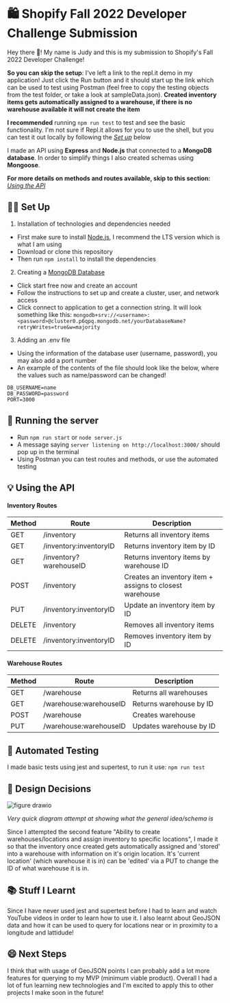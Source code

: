 # 🛍️ Shopify Fall 2022 Developer Challenge Submission
Hey there 👋! My name is Judy and this is my submission to Shopify's Fall 2022 Developer Challenge!

**So you can skip the setup**: I've left a link to the repl.it demo in my application! Just click the Run button and it should start up the link which can be used to test using Postman (feel free to copy the testing objects from the test folder, or take a look at sampleData.json). **Created inventory items gets automatically assigned to a warehouse, if there is no warehouse available it will not create the item**

**I recommended** running `npm run test` to test and see the basic functionality. I'm not sure if Repl.it allows for you to use the shell, but you can test it out locally by following the _[Set up](#-set-up)_ below

I made an API using **Express** and **Node.js** that connected to a **MongoDB database**. In order to simplify things I also created schemas using **Mongoose**. 

**For more details on methods and routes available, skip to this section:** _[Using the API](#-using-the-api)_

## 👩‍💻 Set Up

1. Installation of technologies and dependencies needed
- First make sure to install [Node.js](https://nodejs.org/en/download/), I recommend the LTS version which is what I am using
- Download or clone this repository
- Then run `npm install` to install the dependencies
2. Creating a [MongoDB Database](https://www.mongodb.com/atlas/database) 
- Click start free now and create an account
- Follow the instructions to set up and create a cluster, user, and network access
- Click connect to application to get a connection string. It will look something like this: `mongodb+srv://<username>:<password>@cluster0.p6qpq.mongodb.net/yourDatabaseName?retryWrites=true&w=majority`
3. Adding an .env file
- Using the information of the database user (username, password), you may also add a port number
- An example of the contents of the file should look like the below, where the values such as name/password can be changed!

```
DB_USERNAME=name
DB_PASSWORD=password
PORT=3000
```
## 🏃 Running the server 
- Run `npm run start` or `node server.js`
- A message saying `server listening on http://localhost:3000/` should pop up in the terminal
- Using Postman you can test routes and methods, or use the automated testing


## 💡 Using the API

#### Inventory Routes
| Method         | Route   | Description|
| ------------- |-------------|---|
| GET     | /inventory |Returns all inventory items|
| GET      | /inventory:inventoryID      |Returns inventory item by ID|
| GET | /inventory?warehouseID      | Returns inventory items by warehouse ID|
| POST | /inventory     |Creates an inventory item + assigns to closest warehouse |
| PUT | /inventory:inventoryID   |Update an inventory item by ID|
| DELETE | /inventory      |Removes all inventory items|
| DELETE | /inventory:inventoryID      |Removes inventory item by ID|

#### Warehouse Routes
| Method         | Route   | Description|
| ------------- |-------------|---|
| GET     | /warehouse |Returns all warehouses|
| GET      | /warehouse:warehouseID     |Returns warehouse by ID|
| POST | /warehouse      | Creates warehouse|
| PUT | /warehouse:warehouseID      |Updates warehouse by ID |

## 🤖 Automated Testing
I made basic tests using jest and supertest, to run it use:
`npm run test`

## 🎨 Design Decisions
![figure drawio](https://user-images.githubusercontent.com/38355190/166076927-db035727-3dec-4fdd-8255-31f16e56a1a1.png)

_Very quick diagram attempt at showing what the general idea/schema is_

Since I attempted the second feature "Ability to create warehouses/locations and assign inventory to specific locations", I made it so that the inventory once created gets automatically assigned and 'stored' into a warehouse with information on it's origin location. It's 'current location' (which warehouse it is in) can be 'edited' via a PUT to change the ID of what warehouse it is in.


## 📚 Stuff I Learnt
Since I have never used jest and supertest before I had to learn and watch YouTube videos in order to learn how to use it. I also learnt about GeoJSON data and how it can be used to query for locations near or in proximity to a longitude and lattidude!

## 😄 Next Steps
I think that with usage of GeoJSON points I can probably add a lot more features for querying to my MVP (minimum viable product). Overall I had a lot of fun learning new technologies and I'm excited to apply this to other projects I make soon in the future!
